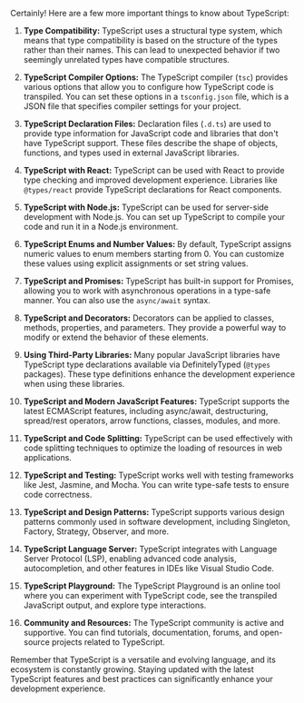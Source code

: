 Certainly! Here are a few more important things to know about TypeScript:

1. **Type Compatibility:** TypeScript uses a structural type system, which means that type compatibility is based on the structure of the types rather than their names. This can lead to unexpected behavior if two seemingly unrelated types have compatible structures.

2. **TypeScript Compiler Options:** The TypeScript compiler (`tsc`) provides various options that allow you to configure how TypeScript code is transpiled. You can set these options in a `tsconfig.json` file, which is a JSON file that specifies compiler settings for your project.

3. **TypeScript Declaration Files:** Declaration files (`.d.ts`) are used to provide type information for JavaScript code and libraries that don't have TypeScript support. These files describe the shape of objects, functions, and types used in external JavaScript libraries.

4. **TypeScript with React:** TypeScript can be used with React to provide type checking and improved development experience. Libraries like `@types/react` provide TypeScript declarations for React components.

5. **TypeScript with Node.js:** TypeScript can be used for server-side development with Node.js. You can set up TypeScript to compile your code and run it in a Node.js environment.

6. **TypeScript Enums and Number Values:** By default, TypeScript assigns numeric values to enum members starting from 0. You can customize these values using explicit assignments or set string values.

7. **TypeScript and Promises:** TypeScript has built-in support for Promises, allowing you to work with asynchronous operations in a type-safe manner. You can also use the `async/await` syntax.

8. **TypeScript and Decorators:** Decorators can be applied to classes, methods, properties, and parameters. They provide a powerful way to modify or extend the behavior of these elements.

9. **Using Third-Party Libraries:** Many popular JavaScript libraries have TypeScript type declarations available via DefinitelyTyped (`@types` packages). These type definitions enhance the development experience when using these libraries.

10. **TypeScript and Modern JavaScript Features:** TypeScript supports the latest ECMAScript features, including async/await, destructuring, spread/rest operators, arrow functions, classes, modules, and more.

11. **TypeScript and Code Splitting:** TypeScript can be used effectively with code splitting techniques to optimize the loading of resources in web applications.

12. **TypeScript and Testing:** TypeScript works well with testing frameworks like Jest, Jasmine, and Mocha. You can write type-safe tests to ensure code correctness.

13. **TypeScript and Design Patterns:** TypeScript supports various design patterns commonly used in software development, including Singleton, Factory, Strategy, Observer, and more.

14. **TypeScript Language Server:** TypeScript integrates with Language Server Protocol (LSP), enabling advanced code analysis, autocompletion, and other features in IDEs like Visual Studio Code.

15. **TypeScript Playground:** The TypeScript Playground is an online tool where you can experiment with TypeScript code, see the transpiled JavaScript output, and explore type interactions.

16. **Community and Resources:** The TypeScript community is active and supportive. You can find tutorials, documentation, forums, and open-source projects related to TypeScript.

Remember that TypeScript is a versatile and evolving language, and its ecosystem is constantly growing. Staying updated with the latest TypeScript features and best practices can significantly enhance your development experience.